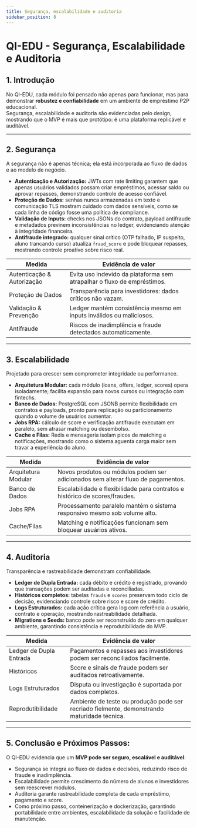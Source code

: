 ```yaml
---
title: Segurança, escalabilidade e auditoria
sidebar_position: 8
---
```


# QI-EDU - Segurança, Escalabilidade e Auditoria

## 1. Introdução

No QI-EDU, cada módulo foi pensado não apenas para funcionar, mas para demonstrar **robustez e confiabilidade** em um ambiente de empréstimo P2P educacional.  
Segurança, escalabilidade e auditoria são evidenciadas pelo design, mostrando que o MVP é mais que protótipo: é uma plataforma replicável e auditável.

---

## 2. Segurança

A segurança não é apenas técnica; ela está incorporada ao fluxo de dados e ao modelo de negócio.

- **Autenticação e Autorização:** JWTs com rate limiting garantem que apenas usuários validados possam criar empréstimos, acessar saldo ou aprovar repasses, demonstrando controle de acesso confiável.
- **Proteção de Dados:** senhas nunca armazenadas em texto e comunicação TLS mostram cuidado com dados sensíveis, como se cada linha de código fosse uma política de compliance.
- **Validação de Inputs:** checks nos JSONs do contrato, payload antifraude e metadados previnem inconsistências no ledger, evidenciando atenção à integridade financeira.
- **Antifraude integrado:** qualquer sinal crítico (OTP falhado, IP suspeito, aluno trancando curso) atualiza `fraud_score` e pode bloquear repasses, mostrando controle proativo sobre risco real.

| Medida                     | Evidência de valor                                                      |
| -------------------------- | ----------------------------------------------------------------------- |
| Autenticação & Autorização | Evita uso indevido da plataforma sem atrapalhar o fluxo de empréstimos. |
| Proteção de Dados          | Transparência para investidores: dados críticos não vazam.              |
| Validação & Prevenção      | Ledger mantém consistência mesmo em inputs inválidos ou maliciosos.     |
| Antifraude                 | Riscos de inadimplência e fraude detectados automaticamente.            |

---

## 3. Escalabilidade

Projetado para crescer sem comprometer integridade ou performance.

- **Arquitetura Modular:** cada módulo (loans, offers, ledger, scores) opera isoladamente; facilita expansão para novos cursos ou integração com fintechs.
- **Banco de Dados:** PostgreSQL com JSONB permite flexibilidade em contratos e payloads, pronto para replicação ou particionamento quando o volume de usuários aumentar.
- **Jobs RPA:** cálculo de score e verificação antifraude executam em paralelo, sem atrasar matching ou desembolso.
- **Cache e Filas:** Redis e mensageria isolam picos de matching e notificações, mostrando como o sistema aguenta carga maior sem travar a experiência do aluno.

| Medida              | Evidência de valor                                                               |
| ------------------- | -------------------------------------------------------------------------------- |
| Arquitetura Modular | Novos produtos ou módulos podem ser adicionados sem alterar fluxo de pagamentos. |
| Banco de Dados      | Escalabilidade e flexibilidade para contratos e histórico de scores/fraudes.     |
| Jobs RPA            | Processamento paralelo mantém o sistema responsivo mesmo sob volume alto.        |
| Cache/Filas         | Matching e notificações funcionam sem bloquear usuários ativos.                  |

---

## 4. Auditoria

Transparência e rastreabilidade demonstram confiabilidade.

- **Ledger de Dupla Entrada:** cada débito e crédito é registrado, provando que transações podem ser auditadas e reconciliadas.
- **Históricos completos:** tabelas `frauds` e `scores` preservam todo ciclo de decisão, evidenciando controle sobre risco e score de crédito.
- **Logs Estruturados:** cada ação crítica gera log com referência a usuário, contrato e operação, mostrando rastreabilidade detalhada.
- **Migrations e Seeds:** banco pode ser reconstruído do zero em qualquer ambiente, garantindo consistência e reprodutibilidade do MVP.

| Medida                  | Evidência de valor                                                                          |
| ----------------------- | ------------------------------------------------------------------------------------------- |
| Ledger de Dupla Entrada | Pagamentos e repasses aos investidores podem ser reconciliados facilmente.                  |
| Históricos              | Score e sinais de fraude podem ser auditados retroativamente.                               |
| Logs Estruturados       | Disputa ou investigação é suportada por dados completos.                                    |
| Reprodutibilidade       | Ambiente de teste ou produção pode ser recriado fielmente, demonstrando maturidade técnica. |

---

## 5. Conclusão e Próximos Passos:

O QI-EDU evidencia que um **MVP pode ser seguro, escalável e auditável**:

- Segurança se integra ao fluxo de dados e decisões, reduzindo risco de fraude e inadimplência.
- Escalabilidade permite crescimento do número de alunos e investidores sem reescrever módulos.
- Auditoria garante rastreabilidade completa de cada empréstimo, pagamento e score.
- Como próximo passo, conteinerização e dockerização, garantindo portabilidade entre ambientes, escalabilidade da solução e facilidade de manutenção.
